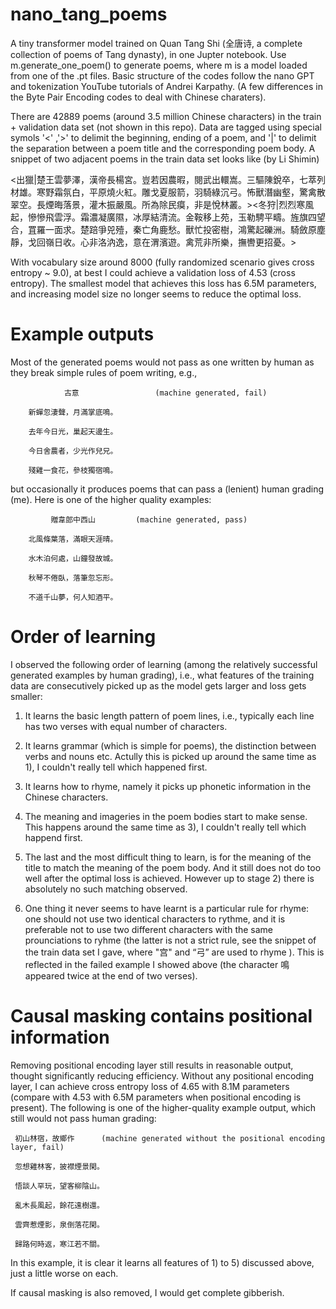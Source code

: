# nano_tang_poems
A tiny transformer model trained on Quan Tang Shi (全唐诗, a complete collection of poems of Tang dynasty),  in one Jupter notebook.
Use m.generate_one_poem() to generate poems, where m is a model loaded from one of the .pt files.
Basic structure of the codes follow the nano GPT and tokenization YouTube tutorials of Andrei Karpathy. (A few differences in the Byte Pair Encoding codes to deal with Chinese charaters).

There are 42889 poems (around 3.5 million Chinese characters) in the train + validation data set (not shown in this repo).
Data are tagged using special symols '<' ,'>'  to delimit the beginning, ending of a poem,   and '|' to delimit the separation between a poem title and the corresponding poem body.  A snippet of two adjacent poems in the train data set looks like (by Li Shimin)

<出獵|楚王雲夢澤，漢帝長楊宮。豈若因農暇，閱武出轘嵩。三驅陳銳卒，七萃列材雄。寒野霜氛白，平原燒火紅。雕戈夏服箭，羽騎綠沉弓。怖獸潛幽壑，驚禽散翠空。長煙晦落景，灌木振嚴風。所為除民瘼，非是悅林叢。><冬狩|烈烈寒風起，慘慘飛雲浮。霜濃凝廣隰，冰厚結清流。金鞍移上苑，玉勒騁平疇。旌旗四望合，罝羅一面求。楚踣爭兕殪，秦亡角鹿愁。獸忙投密樹，鴻驚起礫洲。騎斂原塵靜，戈回嶺日收。心非洛汭逸，意在渭濱遊。禽荒非所樂，撫轡更招憂。> 

With vocabulary size around 8000 (fully randomized scenario gives cross entropy ~ 9.0),  at best I could achieve a validation loss of 4.53 (cross entropy). The smallest model that achieves this loss has 6.5M parameters, and  increasing model size no longer seems to reduce the optimal loss. 

# Example outputs
Most of the generated poems would not pass as one written by human as they break simple rules of poem writing, e.g.,

                古意                 (machine generated, fail)
                
        新蟬忽淒聲，月滿掌底鳴。
        
        去年今日光，巢起天邊生。
        
        今日舍農者，少光作兒兄。
        
        殘雞一食花，參枝獨宿鳴。

but occasionally it produces poems that can pass a (lenient) human grading (me). Here is one of the higher quality examples:

             贈韋郎中西山         (machine generated, pass)
        
        北風條葉落，滿眼天涯晴。
        
        水木泊何處，山鐘發故城。
        
        秋琴不倦臥，落筆忽忘形。
        
        不道千山夢，何人知酒平。

# Order of learning
I observed the following order of learning (among the relatively successful generated examples by human grading), i.e., what features of the training data are consecutively picked up as the model gets larger and loss gets smaller:

1) It learns the basic length pattern of poem lines, i.e.,  typically each line has two verses with equal number of characters.

2) It learns grammar (which is simple for poems), the distinction between verbs and nouns etc.  Actully this is picked up around the same time as 1),  I couldn't really tell which happened first.

3) It learns how to rhyme, namely it picks up phonetic information in the Chinese characters. 

4)  The meaning and imageries in the poem bodies start to make sense. This happens around the same time as 3), I couldn't really tell which happend first.

5)  The last and the most difficult thing to learn, is for the meaning of the title to match the meaning of the poem body. And it still does not do too well after the optimal loss is achieved.  However up to stage 2) there is absolutely no such matching observed.

6) One thing it never seems to have learnt is a particular rule for rhyme:  one should not use two identical characters to rythme,  and it is preferable not to use two different characters with the same prounciations to ryhme (the latter is not a strict rule, see the snippet of the train data set I gave, where "宫" and “弓” are used to rhyme ).   This is reflected in the failed example I showed above (the character 鳴 appeared twice at the end of two verses).

# Causal masking contains positional information

Removing positional encoding layer still results in reasonable output,  thought significantly reducing efficiency.  Without any positional encoding layer, I can achieve cross entropy loss of 4.65 with 8.1M parameters (compare with 4.53 with 6.5M parameters when positional encoding is present).  The following is one of the higher-quality example output, which still would not pass human grading:


     初山林宿，故鄉作      (machine generated without the positional encoding layer, fail)
     
     忽想雞林客，披襟煙景閑。
     
     悟談人罕玩，望客柳陰山。
     
     亂木長風起，餘花遠樹還。
     
     雲齊惹煙影，泉倒落花閑。
     
     歸路何時返，寒江若不關。

In this example, it is clear it learns all features of 1) to 5) discussed above,  just a little worse on each. 

If causal masking is also removed, I would get complete gibberish.
